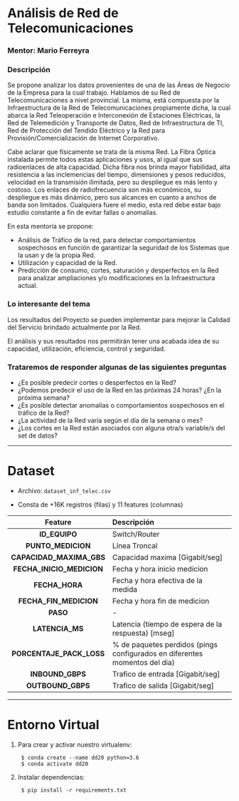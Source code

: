 Análisis de Red de Telecomunicaciones
=====================================

### **Mentor**: Mario Ferreyra


### Descripción

Se propone analizar los datos provenientes de una de las Áreas de Negocio de la Empresa para la cual trabajo. Hablamos de su Red de Telecomunicaciones a nivel provincial. La misma, está compuesta por la Infraestructura de la Red de Telecomunicaciones propiamente dicha, la cual abarca la Red Teleoperación e Interconexión de Estaciones Eléctricas, la Red de Telemedición y Transporte de Datos, Red de Infraestructura de TI, Red de Protección del Tendido Eléctrico y la Red para Provisión/Comercialización de Internet Corporativo.

Cabe aclarar que físicamente se trata de la misma Red. La Fibra Óptica instalada permite todos estas aplicaciones y usos, al igual que sus radioenlaces de alta capacidad. Dicha fibra nos brinda mayor fiabilidad, alta resistencia a las inclemencias del tiempo, dimensiones y pesos reducidos, velocidad en la transmisión ilimitada, pero su despliegue es más lento y costoso. Los enlaces de radiofrecuencia son más económicos, su despliegue es más dinámico, pero sus alcances en cuanto a anchos de banda son limitados. Cualquiera fuere el medio, esta red debe estar bajo estudio constante a fin de evitar fallas o anomalías.

En esta mentoría se propone:
* Análisis de Tráfico de la red, para detectar comportamientos sospechosos en función de garantizar la seguridad de los Sistemas que la usan y de la propia Red.
* Utilización y capacidad de la Red.
* Predicción de consumo, cortes, saturación y desperfectos en la Red para analizar ampliaciones y/o modificaciones en la Infraestructura actual.

### Lo interesante del tema

Los resultados del Proyecto se pueden implementar para mejorar la Calidad del Servicio brindado actualmente por la Red.

El análisis y sus resultados nos permitirán tener una acabada idea de su capacidad, utilización, eficiencia, control y seguridad.

### Trataremos de responder algunas de las siguientes preguntas

* ¿Es posible predecir cortes o desperfectos en la Red?
* ¿Podemos predecir el uso de la Red en las próximas 24 horas? ¿En la próxima semana?
* ¿Es posible detectar anomalías o comportamientos sospechosos en el tráfico de la Red?
* ¿La actividad de la Red varía según el día de la semana o mes? 
* ¿Los cortes en la Red están asociados con alguna otra/s variable/s del set de datos?

---

Dataset
=======

* Archivo: `dataset_inf_telec.csv`

* Consta de +16K registros (filas) y 11 features (columnas)

| Feature                   | Descripción                                        |
|:-------------------------:|:---------------------------------------------------|
| **ID_EQUIPO**             | Switch/Router                                      |
| **PUNTO_MEDICION**        | Línea Troncal                                      |
| **CAPACIDAD_MAXIMA_GBS**  | Capacidad maxima [Gigabit/seg]                     |
| **FECHA_INICIO_MEDICION** | Fecha y hora inicio medicion                       |
| **FECHA_HORA**            | Fecha y hora efectiva de la medida                 |
| **FECHA_FIN_MEDICION**    | Fecha y hora fin de medicion                       |
| **PASO**                  | -                                                  |
| **LATENCIA_MS**           | Latencia (tiempo de espera de la respuesta) [mseg] |
| **PORCENTAJE_PACK_LOSS**  | % de paquetes perdidos (pings configurados en diferentes momentos del dia) |
| **INBOUND_GBPS**          | Trafico de entrada [Gigabit/seg]                   |
| **OUTBOUND_GBPS**         | Trafico de salida  [Gigabit/seg]                   |

---

Entorno Virtual
===============

1. Para crear y activar nuestro virtualenv:

        $ conda create --name dd20 python=3.6
        $ conda activate dd20

1. Instalar dependencias:

        $ pip install -r requirements.txt
